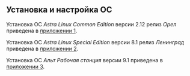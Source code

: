 ## Установка и настройка ОС

Установка ОС *Astra Linux Common Edition* 
версии 2.12 релиз *Орел* приведена в [приложении 1](application1.md). 

Установка ОС *Astra Linux Special Edition* версии 8.1 релиз *Ленинград*
 приведена в [приложении 2](application2.md).

Установка ОС *Альт  Рабочая станция* версии 9.1
 приведена в [приложении 3](application3.md).


 

